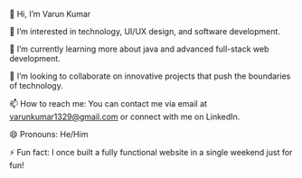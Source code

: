 👋 Hi, I’m Varun Kumar
  
👀 I’m interested in technology, UI/UX design, and software development.
  
🌱 I’m currently learning more about java and advanced full-stack web development.
  
💞️ I’m looking to collaborate on innovative projects that push the boundaries of technology.
  
📫 How to reach me: You can contact me via email at varunkumar1329@gmail.com or connect with me on LinkedIn.
  
😄 Pronouns: He/Him
  
⚡ Fun fact: I once built a fully functional website in a single weekend just for fun!

